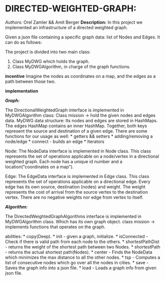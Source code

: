 # DIRECTED-WEIGHTED-GRAPH:

*Authors:* Orel Zamler && Amit Berger 
****************************Description:****************************
In this project we implemented an infrastructure of a directed weighted graph.

Given a json file containing a specific graph data: list of Nodes and Edges.
It can do as follows:

The project is divided into two main class:
1. Class MyDWG which holds the graph.
2. Class MyDWGAlgorithm, in charge of the graph functions.

****************************incentive****************************
Imagine the nodes as coordinates on a map, and the edges as a path between those two.

****************************implementation****************************

***Graph:***

The DirectionalWeightedGraph interface is implemented in MyDWGAlgorithm class:
Class mission -> hold the given nodes and edges data.
MyDWG data structure:
Its nodes and edges are stored in HashMaps.
The edges HashMap contains an inner HashMap. Together, both keys represent the source and destination of a given edge.
There are some functions for our usage as well:
    * getters && setters
    * adding/removing a node/edge
    * connect - builds an edge
    * Iterators

Node:
The NodeData interface is implemented in Node class.
This class represents the set of operations applicable on a node/vertex in a directional weighted graph.
Each node has a unique id number and a location("coordinates on a map").

Edge:
The EdgeData interface is implemented in Edge class.
This class represents the set of operations applicable on a directional edge.
Every edge has its own source, destination (nodes) and weight.
The weight represents the cost of arrival from the source vertex to the destination vertex.
There are no negative weights nor edge from vertex to itself.

***Algorithm:***

The DirectedWeightedGraphAlgorithms interface is implemented in MyDWGAlgorithm class.
Which has its own graph object.
class mission -> implements functions that operates on the graph.

abilities:
    * copy(Deep).
    * init - given a graph, initialize.
    * isConnected -  Check if there is valid path from each node to the others.
    * shortestPathDist - returns the weight of the shortest path between two Nodes.
    * shortestPath - returns the actual shortest path(Nodes).
    * center - Finds the NodeData which minimizes the max distance to all the other nodes.
    * tsp - Computes a list of consecutive nodes which go over all the nodes in cities.
    * save - Saves the graph info into a json file.
    * load - Loads a graph info from given json file.
